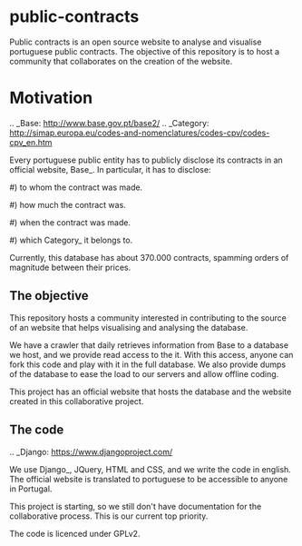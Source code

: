 public-contracts
================

Public contracts is an open source website to analyse and visualise portuguese public contracts.
The objective of this repository is to host a community that collaborates on the creation of the website.

Motivation
================

.. _Base: http://www.base.gov.pt/base2/
.. _Category: http://simap.europa.eu/codes-and-nomenclatures/codes-cpv/codes-cpv_en.htm

Every portuguese public entity has to publicly disclose its contracts in an official website, Base_.
In particular, it has to disclose:

#) to whom the contract was made.

#) how much the contract was.

#) when the contract was made.

#) which Category_ it belongs to.

Currently, this database has about 370.000 contracts, spamming orders of magnitude between their prices.

## The objective
This repository hosts a community interested in contributing to the source of an website
that helps visualising and analysing the database.

We have a crawler that daily retrieves information from Base to a database we host, and we provide read access to the it.
With this access, anyone can fork this code and play with it in the full database. We also provide dumps of the database
to ease the load to our servers and allow offline coding.

This project has an official website that hosts the database and the website created in this collaborative project.

## The code

.. _Django: https://www.djangoproject.com/

We use Django_, JQuery, HTML and CSS, and we write the code in english.
The official website is translated to portuguese to be accessible to anyone in Portugal.

This project is starting, so we still don't have documentation for the collaborative process.
This is our current top priority.

The code is licenced under GPLv2.
